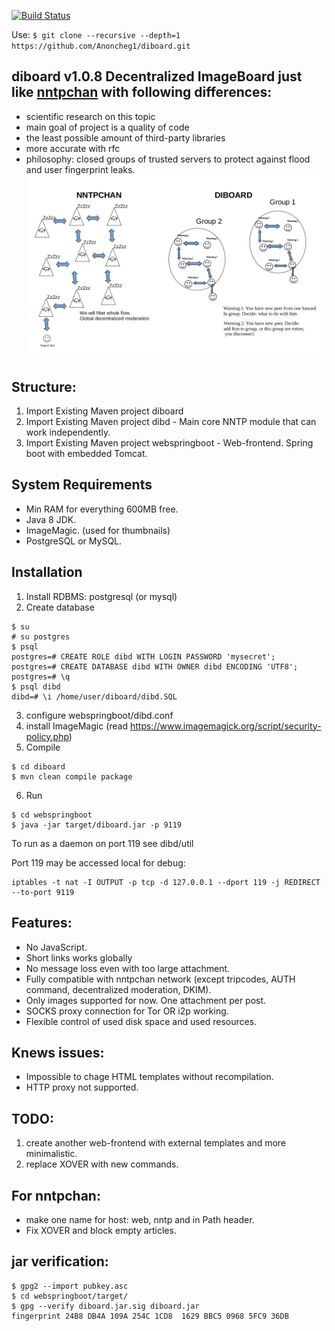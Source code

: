 [![Build Status](https://travis-ci.org/Anoncheg1/diboard.svg?branch=master)](https://travis-ci.org/Anoncheg1/diboard)

Use: ```$ git clone --recursive --depth=1 https://github.com/Anoncheg1/diboard.git```

diboard v1.0.8 Decentralized ImageBoard just like [nntpchan](https://github.com/majestrate/nntpchan) with following differences:
-----
- scientific research on this topic
- main goal of project is a quality of code
- the least possible amount of third-party libraries
- more accurate with rfc
- philosophy: closed groups of trusted servers to protect against flood and user fingerprint leaks.
![peering philosophy](https://github.com/Anoncheg1/diboard/blob/master/peering%20philosophy.png "peering philosophy")

Structure:
--------

1. Import Existing Maven project diboard
2. Import Existing Maven project dibd - Main core NNTP module that can work independently.
3. Import Existing Maven project webspringboot - Web-frontend. Spring boot with embedded Tomcat.

System Requirements
-----

- Min RAM for everything 600MB free.
- Java 8 JDK.
- ImageMagic. (used for thumbnails)
- PostgreSQL or MySQL.

Installation
-----

1. Install RDBMS: postgresql (or mysql)
2. Create database
```
$ su
# su postgres
$ psql
postgres=# CREATE ROLE dibd WITH LOGIN PASSWORD 'mysecret';
postgres=# CREATE DATABASE dibd WITH OWNER dibd ENCODING 'UTF8';
postgres=# \q
$ psql dibd
dibd=# \i /home/user/diboard/dibd.SQL
```
3. configure webspringboot/dibd.conf
4. install ImageMagic (read https://www.imagemagick.org/script/security-policy.php)
5. Compile
```
$ cd diboard
$ mvn clean compile package
```
6. Run
```
$ cd webspringboot
$ java -jar target/diboard.jar -p 9119
```
To run as a daemon on port 119 see dibd/util

Port 119 may be accessed local for debug:
```
iptables -t nat -I OUTPUT -p tcp -d 127.0.0.1 --dport 119 -j REDIRECT --to-port 9119
```

Features:
----------
- No JavaScript.
- Short links works globally
- No message loss even with too large attachment.
- Fully compatible with nntpchan network (except tripcodes, AUTH command, decentralized moderation, DKIM).
- Only images supported for now. One attachment per post.
- SOCKS proxy connection for Tor OR i2p working.
- Flexible control of used disk space and used resources.

Knews issues:
----------
- Impossible to chage HTML templates without recompilation.
- HTTP proxy not supported.

TODO:
----------
1. create another web-frontend with external templates and more minimalistic.
2. replace XOVER with new commands.

For nntpchan:
----------
- make one name for host: web, nntp and in Path header.
- Fix XOVER and block empty articles.

jar verification:
----------
```
$ gpg2 --import pubkey.asc
$ cd webspringboot/target/
$ gpg --verify diboard.jar.sig diboard.jar
fingerprint 24B8 DB4A 109A 254C 1CD8  1629 BBC5 0968 5FC9 36DB
```